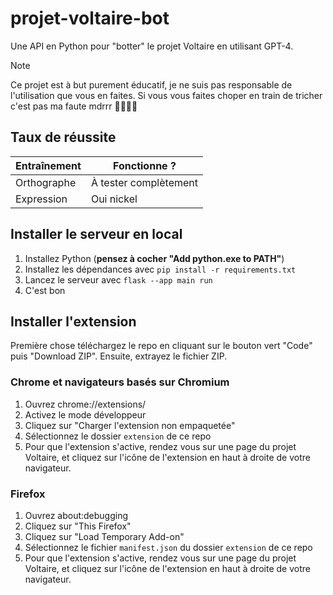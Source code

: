 # projet-voltaire-bot

Une API en Python pour "botter" le projet Voltaire en utilisant GPT-4.

> [!NOTE]
> Ce projet est à but purement éducatif, je ne suis pas responsable de l'utilisation que vous en faites. Si vous vous faites choper en train de tricher c'est pas ma faute mdrrr 🫵🫵😂😂

## Taux de réussite

| Entraînement | Fonctionne ? |
|--------------|-----------------------|
| Orthographe  | À tester complètement |
| Expression   | Oui nickel |

## Installer le serveur en local

1. Installez Python (**pensez à cocher "Add python.exe to PATH"**)
2. Installez les dépendances avec `pip install -r requirements.txt`
3. Lancez le serveur avec `flask --app main run`
4. C'est bon

## Installer l'extension

Première chose téléchargez le repo en cliquant sur le bouton vert "Code" puis "Download ZIP". Ensuite, extrayez le fichier ZIP.

### Chrome et navigateurs basés sur Chromium

1. Ouvrez chrome://extensions/
2. Activez le mode développeur
3. Cliquez sur "Charger l'extension non empaquetée"
4. Sélectionnez le dossier `extension` de ce repo
5. Pour que l'extension s'active, rendez vous sur une page du projet Voltaire, et cliquez sur l'icône de l'extension en haut à droite de votre navigateur.

### Firefox

1. Ouvrez about:debugging
2. Cliquez sur "This Firefox"
3. Cliquez sur "Load Temporary Add-on"
4. Sélectionnez le fichier `manifest.json` du dossier `extension` de ce repo
5. Pour que l'extension s'active, rendez vous sur une page du projet Voltaire, et cliquez sur l'icône de l'extension en haut à droite de votre navigateur.
